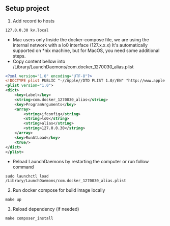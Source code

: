 #
## Setup project

1. Add record to hosts

```shell
127.0.0.30 kv.local
```

- Mac users only
Inside the docker-compose file, we are using the internal network with a lo0 interface (127.x.x.x)
It's automatically supported on *nix machine, but for MacOS, you need some additional steps.
- Copy content bellow into /Library/LaunchDaemons/com.docker_1270030_alias.plist
```xml
<?xml version="1.0" encoding="UTF-8"?>
<!DOCTYPE plist PUBLIC "-//Apple//DTD PLIST 1.0//EN" "http://www.apple.com/DTDs/PropertyList-1.0.dtd">
<plist version="1.0">
<dict>
    <key>Label</key>
    <string>com.docker_1270030_alias</string>
    <key>ProgramArguments</key>
    <array>
        <string>ifconfig</string>
        <string>lo0</string>
        <string>alias</string>
        <string>127.0.0.30</string>
    </array>
    <key>RunAtLoad</key>
    <true/>
</dict>
</plist>
```
- Reload LaunchDaemons by restarting the computer or run follow command
```shell
sudo launchctl load /Library/LaunchDaemons/com.docker_1270030_alias.plist
```
2. Run docker compose for build image locally
```shell
make up
```

3. Reload dependency (if needed)
```shell
make composer_install
```

